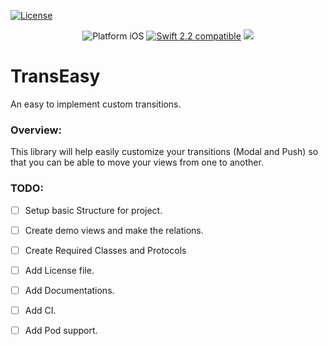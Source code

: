 

[![License](https://img.shields.io/badge/license-MIT-blue.svg?style=flat
            )](http://mit-license.org)
<p align="center">
<img src="https://img.shields.io/badge/platform-iOS-blue.svg?style=flat" alt="Platform iOS" />
<a href="https://developer.apple.com/swift"><img src="https://img.shields.io/badge/Swift_2.2-compatible-4BC51D.svg?style=flat" alt="Swift 2.2 compatible" /></a>
<a href="https://cocoapods.org"><img src='https://img.shields.io/cocoapods/v/TransEasy.svg' /></a>


</p>

# TransEasy
An easy to implement custom transitions.



### Overview:

This library will help easily customize your transitions (Modal and Push) so that you can be able to move your views from one to another.

### TODO:

- [ ] Setup basic Structure for project.
- [ ] Create demo views and make the relations.
- [ ] Create Required Classes and Protocols
- [ ] Add License file.
- [ ] Add Documentations.
- [ ] Add CI.
- [ ] Add Pod support.


